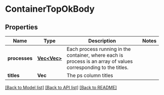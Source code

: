 # ContainerTopOkBody

## Properties

Name | Type | Description | Notes
------------ | ------------- | ------------- | -------------
**processes** | [**Vec<Vec<String>>**](Vec.md) | Each process running in the container, where each is process is an array of values corresponding to the titles. | 
**titles** | **Vec<String>** | The ps column titles | 

[[Back to Model list]](../README.md#documentation-for-models) [[Back to API list]](../README.md#documentation-for-api-endpoints) [[Back to README]](../README.md)


